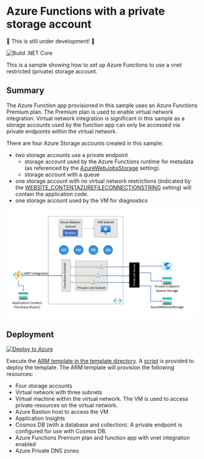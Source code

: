 # Azure Functions with a private storage account

:construction: This is still under development! :construction:

![Build .NET Core](https://github.com/mcollier/azure-functions-private-storage/workflows/Build%20.NET%20Core/badge.svg)

This is a sample showing how to set up Azure Functions to use a vnet restricted (private) storage account.  

## Summary

The Azure Function app provisioned in this sample uses an Azure Functions Premium plan.  The Premium plan is used to enable virtual network integration.  Virtual network integration is significant in this sample as a storage accounts used by the function app can only be accessed via private endpoints within the virtual network.

There are four Azure Storage accounts created in this sample:

- two storage accounts use a private endpoint
  - storage account used by the Azure Functions runtime for metadata (as referenced by the [AzureWebJobsStorage](https://docs.microsoft.com/azure/azure-functions/functions-app-settings#azurewebjobsstorage) setting).
  - storage account with a queue
- one storage account with no virtual network restrictions (indicated by the [WEBSITE_CONTENTAZUREFILECONNECTIONSTRING](https://docs.microsoft.com/azure/azure-functions/functions-app-settings#website_contentazurefileconnectionstring) setting) will contain the application code.
- one storage account used by the VM for diagnostics

![Architecture diagram](private-function-diagram.jpg)

## Deployment

[![Deploy to Azure](https://aka.ms/deploytoazurebutton)](https://portal.azure.com/#create/Microsoft.Template/uri/https%3A%2F%2Fgithub.com%2Fmcollier%2Fazure-functions-private-storage.git)

Execute the [ARM template in the template directory](./template/azuredeploy.json).  A [script](./deploy.sh) is provided to deploy the template. The ARM template will provision the following resources:

- Four storage accounts
- Virtual network with three subnets
- Virtual machine within the virtual network.  The VM is used to access private resources on the virtual network.
- Azure Bastion host to access the VM
- Application Insights
- Cosmos DB (with a database and collection). A private endpoint is configured for use with Cosmos DB.
- Azure Functions Premium plan and function app with vnet integration enabled
- Azure Private DNS zones
